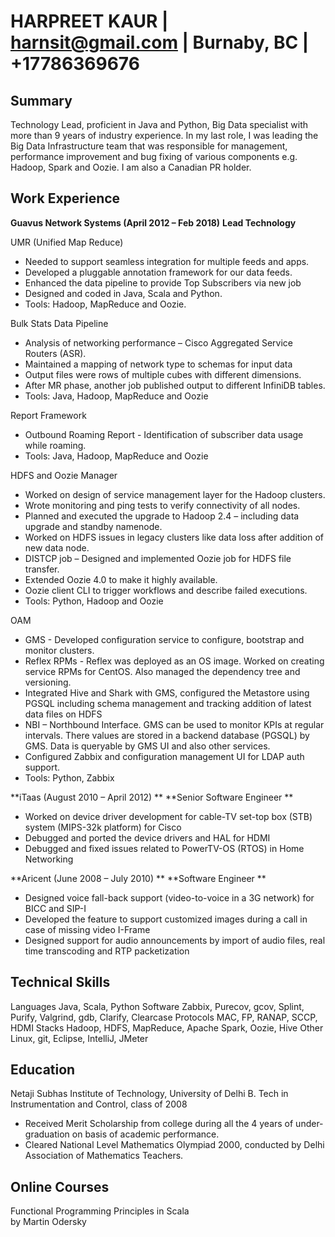 # HARPREET KAUR | harnsit@gmail.com | Burnaby, BC | +17786369676 

## Summary

Technology Lead, proficient in Java and Python, Big Data specialist with more than 9 years of industry experience. In my last role, I was leading the Big Data Infrastructure team that was responsible for management, performance improvement and bug fixing of various components e.g. Hadoop, Spark and Oozie. I am also a Canadian PR holder. 

## Work Experience 
 
**Guavus Network Systems (April 2012 – Feb 2018)**
**Lead Technology**

UMR (Unified Map Reduce)  
* Needed to support seamless integration for multiple feeds and apps. 
* Developed a pluggable annotation framework for our data feeds. 
* Enhanced the data pipeline to provide Top Subscribers via new job
* Designed and coded in Java, Scala and Python.  
* Tools: Hadoop, MapReduce and Oozie. 

Bulk Stats Data Pipeline 
* Analysis of networking performance – Cisco Aggregated Service Routers (ASR). 
* Maintained a mapping of network type to schemas for input data
* Output files were rows of multiple cubes with different dimensions. 
* After MR phase, another job published output to different InfiniDB tables. 
* Tools:  Java, Hadoop, MapReduce and Oozie

Report Framework 
* Outbound Roaming Report - Identification of subscriber data usage while roaming. 
* Tools:  Java, Hadoop, MapReduce and Oozie

HDFS and Oozie Manager 
* Worked on design of service management layer for the Hadoop clusters. 
* Wrote monitoring and ping tests to verify connectivity of all nodes. 
* Planned and executed the upgrade to Hadoop 2.4 – including data upgrade and standby namenode. 
* Worked on HDFS issues in legacy clusters like data loss after addition of new data node. 
* DISTCP job – Designed and implemented Oozie job for HDFS file transfer. 
* Extended Oozie 4.0 to make it highly available. 
* Oozie client CLI to trigger workflows and describe failed executions. 
* Tools:  Python, Hadoop and Oozie

OAM 
* GMS - Developed configuration service to configure, bootstrap and monitor clusters.
* Reflex RPMs - Reflex was deployed as an OS image. Worked on creating service RPMs for CentOS. Also managed the dependency tree and versioning.
* Integrated Hive and Shark with GMS, configured the Metastore using PGSQL including schema management and tracking addition of latest data files on HDFS 
* NBI – Northbound Interface. GMS can be used to monitor KPIs at regular intervals. There values are stored in a backend database (PGSQL) by GMS. Data is queryable by GMS UI and also other services.
* Configured Zabbix and configuration management UI for LDAP auth support. 
* Tools:  Python, Zabbix


**iTaas (August 2010 – April 2012) **
**Senior Software Engineer **
 
* Worked on device driver development for cable-TV set-top box (STB) system (MIPS-32k platform) for Cisco 
* Debugged and ported the device drivers and HAL for HDMI 
* Debugged and fixed issues related to PowerTV-OS (RTOS) in Home Networking 

**Aricent (June 2008 – July 2010) **
**Software Engineer **
 
* Designed voice fall-back support (video-to-voice in a 3G network) for BICC and SIP-I 
* Developed the feature to support customized images during a call in case of missing video I-Frame 
* Designed support for audio announcements by import of audio files, real time transcoding and RTP packetization 
 
## Technical Skills 
 
Languages        Java, Scala, Python
Software        Zabbix, Purecov, gcov, Splint, Purify, Valgrind, gdb, Clarify, Clearcase
Protocols        MAC, FP, RANAP, SCCP, HDMI
Stacks            Hadoop, HDFS, MapReduce, Apache Spark, Oozie, Hive
Other            Linux, git, Eclipse, IntelliJ, JMeter

## Education 
 
Netaji Subhas Institute of Technology, University of Delhi 
B. Tech in Instrumentation and Control, class of 2008 
* Received Merit Scholarship from college during all the 4 years of under-graduation on basis of academic performance. 
* Cleared National Level Mathematics Olympiad 2000, conducted by Delhi Association of Mathematics Teachers. 

## Online Courses

Functional Programming Principles in Scala  
by Martin Odersky 

